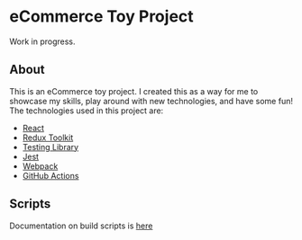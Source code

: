 # eCommerce Toy Project

Work in progress.

## About

This is an eCommerce toy project. I created this as a way for me to showcase my skills, play around with new technologies, and have some fun! The technologies used in this project are:

- [React](https://reactjs.org/)
- [Redux Toolkit](https://redux-toolkit.js.org/)
- [Testing Library](https://testing-library.com/)
- [Jest](https://jestjs.io/)
- [Webpack](https://webpack.js.org/)
- [GitHub Actions](https://github.com/features/actions)

## Scripts

Documentation on build scripts is [here](docs/scripts.md)
